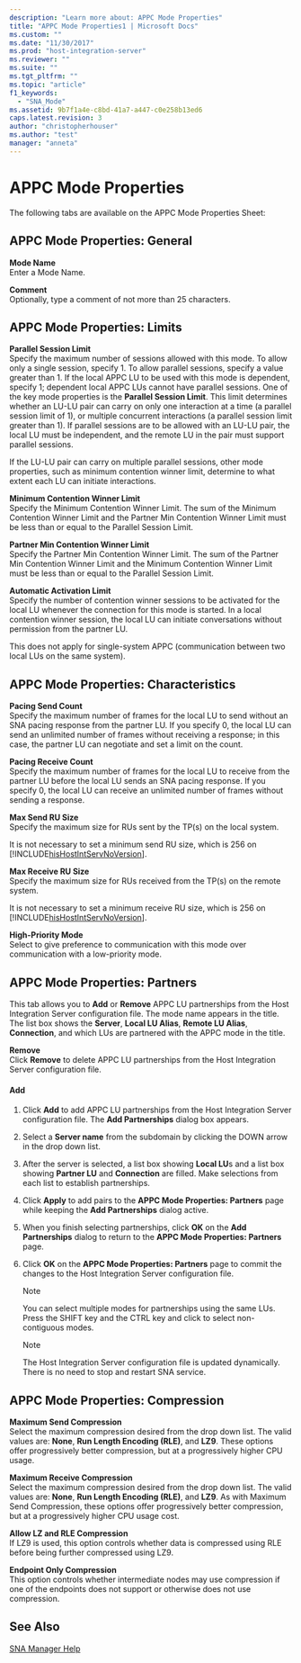 ```yaml
---
description: "Learn more about: APPC Mode Properties"
title: "APPC Mode Properties1 | Microsoft Docs"
ms.custom: ""
ms.date: "11/30/2017"
ms.prod: "host-integration-server"
ms.reviewer: ""
ms.suite: ""
ms.tgt_pltfrm: ""
ms.topic: "article"
f1_keywords: 
  - "SNA_Mode"
ms.assetid: 9b7f1a4e-c8bd-41a7-a447-c0e258b13ed6
caps.latest.revision: 3
author: "christopherhouser"
ms.author: "test"
manager: "anneta"
---
```

# APPC Mode Properties
The following tabs are available on the APPC Mode Properties Sheet:  
  
## APPC Mode Properties: General  
 **Mode Name**  
 Enter a Mode Name.  
  
 **Comment**  
 Optionally, type a comment of not more than 25 characters.  
  
## APPC Mode Properties: Limits  
 **Parallel Session Limit**  
 Specify the maximum number of sessions allowed with this mode. To allow only a single session, specify 1. To allow parallel sessions, specify a value greater than 1. If the local APPC LU to be used with this mode is dependent, specify 1; dependent local APPC LUs cannot have parallel sessions. One of the key mode properties is the **Parallel Session Limit**. This limit determines whether an LU-LU pair can carry on only one interaction at a time (a parallel session limit of 1), or multiple concurrent interactions (a parallel session limit greater than 1). If parallel sessions are to be allowed with an LU-LU pair, the local LU must be independent, and the remote LU in the pair must support parallel sessions.  
  
 If the LU-LU pair can carry on multiple parallel sessions, other mode properties, such as minimum contention winner limit, determine to what extent each LU can initiate interactions.  
  
 **Minimum Contention Winner Limit**  
 Specify the Minimum Contention Winner Limit. The sum of the Minimum Contention Winner Limit and the Partner Min Contention Winner Limit must be less than or equal to the Parallel Session Limit.  
  
 **Partner Min Contention Winner Limit**  
 Specify the Partner Min Contention Winner Limit. The sum of the Partner Min Contention Winner Limit and the Minimum Contention Winner Limit must be less than or equal to the Parallel Session Limit.  
  
 **Automatic Activation Limit**  
 Specify the number of contention winner sessions to be activated for the local LU whenever the connection for this mode is started. In a local contention winner session, the local LU can initiate conversations without permission from the partner LU.  
  
 This does not apply for single-system APPC (communication between two local LUs on the same system).  
  
## APPC Mode Properties: Characteristics  
 **Pacing Send Count**  
 Specify the maximum number of frames for the local LU to send without an SNA pacing response from the partner LU. If you specify 0, the local LU can send an unlimited number of frames without receiving a response; in this case, the partner LU can negotiate and set a limit on the count.  
  
 **Pacing Receive Count**  
 Specify the maximum number of frames for the local LU to receive from the partner LU before the local LU sends an SNA pacing response. If you specify 0, the local LU can receive an unlimited number of frames without sending a response.  
  
 **Max Send RU Size**  
 Specify the maximum size for RUs sent by the TP(s) on the local system.  
  
 It is not necessary to set a minimum send RU size, which is 256 on [!INCLUDE[hisHostIntServNoVersion](../includes/hishostintservnoversion-md.md)].  
  
 **Max Receive RU Size**  
 Specify the maximum size for RUs received from the TP(s) on the remote system.  
  
 It is not necessary to set a minimum receive RU size, which is 256 on [!INCLUDE[hisHostIntServNoVersion](../includes/hishostintservnoversion-md.md)].  
  
 **High-Priority Mode**  
 Select to give preference to communication with this mode over communication with a low-priority mode.  
  
## APPC Mode Properties: Partners  
 This tab allows you to **Add** or **Remove** APPC LU partnerships from the Host Integration Server configuration file. The mode name appears in the title. The list box shows the **Server**, **Local LU Alias**, **Remote LU Alias**, **Connection**, and which LUs are partnered with the APPC mode in the title.  
  
 **Remove**  
 Click **Remove** to delete APPC LU partnerships from the Host Integration Server configuration file.  
  
#### Add  
  
1.  Click **Add** to add APPC LU partnerships from the Host Integration Server configuration file. The **Add Partnerships** dialog box appears.  
  
2.  Select a **Server name** from the subdomain by clicking the DOWN arrow in the drop down list.  
  
3.  After the server is selected, a list box showing **Local LU**s and a list box showing **Partner LU** and **Connection** are filled. Make selections from each list to establish partnerships.  
  
4.  Click **Apply** to add pairs to the **APPC Mode Properties: Partners** page while keeping the **Add Partnerships** dialog active.  
  
5.  When you finish selecting partnerships, click **OK** on the **Add Partnerships** dialog to return to the **APPC Mode Properties: Partners** page.  
  
6.  Click **OK** on the **APPC Mode Properties: Partners** page to commit the changes to the Host Integration Server configuration file.  
  
    > [!NOTE]
    >  You can select multiple modes for partnerships using the same LUs. Press the SHIFT key and the CTRL key and click to select non-contiguous modes.  
  
    > [!NOTE]
    >  The Host Integration Server configuration file is updated dynamically. There is no need to stop and restart SNA service.  
  
## APPC Mode Properties: Compression  
 **Maximum Send Compression**  
 Select the maximum compression desired from the drop down list. The valid values are: **None**, **Run Length Encoding (RLE)**, and **LZ9**. These options offer progressively better compression, but at a progressively higher CPU usage.  
  
 **Maximum Receive Compression**  
 Select the maximum compression desired from the drop down list. The valid values are: **None**, **Run Length Encoding (RLE)**, and **LZ9**. As with Maximum Send Compression, these options offer progressively better compression, but at a progressively higher CPU usage cost.  
  
 **Allow LZ and RLE Compression**  
 If LZ9 is used, this option controls whether data is compressed using RLE before being further compressed using LZ9.  
  
 **Endpoint Only Compression**  
 This option controls whether intermediate nodes may use compression if one of the endpoints does not support or otherwise does not use compression.  
  
## See Also  
 [SNA Manager Help](../core/sna-manager-help1.md)
